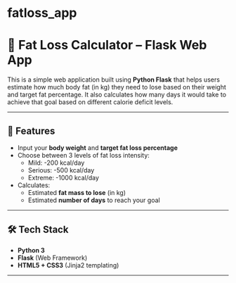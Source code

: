 # fatloss_app
# 🧮 Fat Loss Calculator – Flask Web App

This is a simple web application built using **Python Flask** that helps users estimate how much body fat (in kg) they need to lose based on their weight and target fat percentage. It also calculates how many days it would take to achieve that goal based on different calorie deficit levels.

---

## 🚀 Features

- Input your **body weight** and **target fat loss percentage**
- Choose between 3 levels of fat loss intensity:
  - Mild: -200 kcal/day
  - Serious: -500 kcal/day
  - Extreme: -1000 kcal/day
- Calculates:
  - Estimated **fat mass to lose** (in kg)
  - Estimated **number of days** to reach your goal

---

## 🛠 Tech Stack

- **Python 3**
- **Flask** (Web Framework)
- **HTML5 + CSS3** (Jinja2 templating)

---
